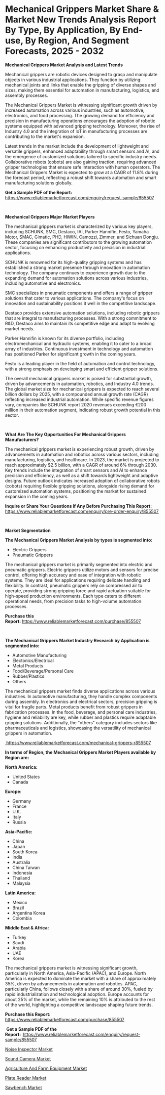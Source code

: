 <p><h1>Mechanical Grippers Market Share & Market New Trends Analysis Report By Type, By Application, By End-use, By Region, And Segment Forecasts, 2025 - 2032</h1></p><p><strong>Mechanical Grippers Market Analysis and Latest Trends</strong></p>
<p><p>Mechanical grippers are robotic devices designed to grasp and manipulate objects in various industrial applications. They function by utilizing mechanical joints and links that enable the gripping of diverse shapes and sizes, making them essential for automation in manufacturing, logistics, and assembly processes.</p><p>The Mechanical Grippers Market is witnessing significant growth driven by increased automation across various industries, such as automotive, electronics, and food processing. The growing demand for efficiency and precision in manufacturing operations encourages the adoption of robotic systems equipped with advanced gripping technology. Moreover, the rise of Industry 4.0 and the integration of IoT in manufacturing processes are contributing to the market's expansion.</p><p>Latest trends in the market include the development of lightweight and versatile grippers, enhanced adaptability through smart sensors and AI, and the emergence of customized solutions tailored to specific industry needs. Collaborative robots (cobots) are also gaining traction, requiring advanced gripper technologies that ensure safe interaction with human operators. The Mechanical Grippers Market is expected to grow at a CAGR of 11.8% during the forecast period, reflecting a robust shift towards automation and smart manufacturing solutions globally.</p></p>
<p><strong>Get a Sample PDF of the Report:&nbsp;</strong> <a href="https://www.reliablemarketforecast.com/enquiry/request-sample/855507?utm_campaign=1080&utm_medium=2&utm_source=Github&utm_content=ia&utm_term=10042025&utm_id=mechanical-grippers">https://www.reliablemarketforecast.com/enquiry/request-sample/855507</a></p>
<p>&nbsp;</p>
<p><strong>Mechanical Grippers Major Market Players</strong></p>
<p><p>The mechanical grippers market is characterized by various key players, including SCHUNK, SMC, Destaco, IAI, Parker Hannifin, Festo, Yamaha Motor, SMAC, Gimatic, PHD, HIWIN, Camozzi, Zimmer, and Sichuan Dongju. These companies are significant contributors to the growing automation sector, focusing on enhancing productivity and precision in industrial applications.</p><p>SCHUNK is renowned for its high-quality gripping systems and has established a strong market presence through innovation in automation technology. The company continues to experience growth due to the expanding demand for automation solutions across various industries, including automotive and electronics.</p><p>SMC specializes in pneumatic components and offers a range of gripper solutions that cater to various applications. The company's focus on innovation and sustainability positions it well in the competitive landscape.</p><p>Destaco provides extensive automation solutions, including robotic grippers that are integral to manufacturing processes. With a strong commitment to R&D, Destaco aims to maintain its competitive edge and adapt to evolving market needs.</p><p>Parker Hannifin is known for its diverse portfolio, including electromechanical and hydraulic systems, enabling it to cater to a broad array of industries. Continuous investment in technology and automation has positioned Parker for significant growth in the coming years.</p><p>Festo is a leading player in the field of automation and control technology, with a strong emphasis on developing smart and efficient gripper solutions. </p><p>The overall mechanical grippers market is poised for substantial growth, driven by advancements in automation, robotics, and Industry 4.0 trends. The global market size for mechanical grippers is expected to reach several billion dollars by 2025, with a compounded annual growth rate (CAGR) reflecting increased industrial automation. While specific revenue figures vary, companies like SCHUNK report 2020 revenues exceeding €200 million in their automation segment, indicating robust growth potential in this sector.</p></p>
<p>&nbsp;</p>
<p><strong>What Are The Key Opportunities For Mechanical Grippers Manufacturers?</strong></p>
<p><p>The mechanical grippers market is experiencing robust growth, driven by advancements in automation and robotics across various sectors, including manufacturing, logistics, and healthcare. In 2023, the market is projected to reach approximately $2.5 billion, with a CAGR of around 6% through 2030. Key trends include the integration of smart sensors and AI to enhance precision and efficiency, as well as a shift towards lightweight and adaptive designs. Future outlook indicates increased adoption of collaborative robots (cobots) requiring flexible gripping solutions, alongside rising demand for customized automation systems, positioning the market for sustained expansion in the coming years.</p></p>
<p><strong>Inquire or Share Your Questions If Any Before Purchasing This Report:</strong> <a href="https://www.reliablemarketforecast.com/enquiry/pre-order-enquiry/855507?utm_campaign=1080&utm_medium=2&utm_source=Github&utm_content=ia&utm_term=10042025&utm_id=mechanical-grippers">https://www.reliablemarketforecast.com/enquiry/pre-order-enquiry/855507</a></p>
<p>&nbsp;</p>
<p><strong>Market Segmentation</strong></p>
<p><strong>The Mechanical Grippers Market Analysis by types is segmented into:</strong></p>
<p><ul><li>Electric Grippers</li><li>Pneumatic Grippers</li></ul></p>
<p><p>The mechanical grippers market is primarily segmented into electric and pneumatic grippers. Electric grippers utilize motors and sensors for precise control, offering high accuracy and ease of integration with robotic systems. They are ideal for applications requiring delicate handling and flexibility. In contrast, pneumatic grippers rely on compressed air to operate, providing strong gripping force and rapid actuation suitable for high-speed production environments. Each type caters to different operational needs, from precision tasks to high-volume automation processes.</p></p>
<p><strong>Purchase this Report:&nbsp;</strong><a href="https://www.reliablemarketforecast.com/purchase/855507?utm_campaign=1080&utm_medium=2&utm_source=Github&utm_content=ia&utm_term=10042025&utm_id=mechanical-grippers">https://www.reliablemarketforecast.com/purchase/855507</a></p>
<p>&nbsp;</p>
<p><strong>The Mechanical Grippers Market Industry Research by Application is segmented into:</strong></p>
<p><ul><li>Automotive Manufacturing</li><li>Electonics/Electrical</li><li>Metal Products</li><li>Food/Beverage/Personal Care</li><li>Rubber/Plastics</li><li>Others</li></ul></p>
<p><p>The mechanical grippers market finds diverse applications across various industries. In automotive manufacturing, they handle complex components during assembly. In electronics and electrical sectors, precision gripping is vital for fragile parts. Metal products benefit from robust grippers in fabrication processes. In the food, beverage, and personal care industries, hygiene and reliability are key, while rubber and plastics require adaptable gripping solutions. Additionally, the "others" category includes sectors like pharmaceuticals and logistics, showcasing the versatility of mechanical grippers in automation.</p></p>
<p><a href="https://www.reliablemarketforecast.com/mechanical-grippers-r855507?utm_campaign=1080&utm_medium=2&utm_source=Github&utm_content=ia&utm_term=10042025&utm_id=mechanical-grippers">&nbsp;https://www.reliablemarketforecast.com/mechanical-grippers-r855507</a></p>
<p><strong>In terms of Region, the Mechanical Grippers Market Players available by Region are:</strong></p>
<p>
    <p> <strong> North America: </strong>
        <ul>
            <li>United States</li>
            <li>Canada</li>
        </ul>
        </p> 
    <p> <strong> Europe: </strong>
        <ul>
            <li>Germany</li>
            <li>France</li>
            <li>U.K.</li>
            <li>Italy</li>
            <li>Russia</li>
        </ul>
        </p> 
    <p> <strong> Asia-Pacific: </strong>
        <ul>
            <li>China</li>
            <li>Japan</li>
            <li>South Korea</li>
            <li>India</li>
            <li>Australia</li>
            <li>China Taiwan</li>
            <li>Indonesia</li>
            <li>Thailand</li>
            <li>Malaysia</li>
        </ul>
        </p> 
    <p> <strong> Latin America: </strong>
        <ul>
            <li>Mexico</li>
            <li>Brazil</li>
            <li>Argentina Korea</li>
            <li>Colombia</li>
        </ul>
        </p> 
    <p> <strong> Middle East & Africa: </strong>
        <ul>
            <li>Turkey</li>
            <li>Saudi</li>
            <li>Arabia</li>
            <li>UAE</li>
            <li>Korea</li>
        </ul>
    </p>
    </p>
<p><p>The mechanical grippers market is witnessing significant growth, particularly in North America, Asia-Pacific (APAC), and Europe. North America is expected to dominate the market with a share of approximately 35%, driven by advancements in automation and robotics. APAC, particularly China, follows closely with a share of around 30%, fueled by rapid industrialization and technological adoption. Europe accounts for about 25% of the market, while the remaining 10% is attributed to the rest of the world, highlighting a competitive landscape shaping future trends.</p></p>
<p><strong>Purchase this Report: </strong><a href="https://www.reliablemarketforecast.com/purchase/855507?utm_campaign=1080&utm_medium=2&utm_source=Github&utm_content=ia&utm_term=10042025&utm_id=mechanical-grippers">https://www.reliablemarketforecast.com/purchase/855507</a></p>
<p>&nbsp;<strong>Get a Sample PDF of the Report:&nbsp;&nbsp;</strong><a href="https://www.reliablemarketforecast.com/enquiry/request-sample/855507?utm_campaign=1080&utm_medium=2&utm_source=Github&utm_content=ia&utm_term=10042025&utm_id=mechanical-grippers">https://www.reliablemarketforecast.com/enquiry/request-sample/855507</a></p>
<p><strong></strong></p>
<p><p><a href="https://github.com/toghojbeinta/Market-Research-Report-List-1/blob/main/noise-inspector-market.md?utm_campaign=1080&utm_medium=2&utm_source=Github&utm_content=ia&utm_term=10042025&utm_id=mechanical-grippers">Noise Inspector Market</a></p><p><a href="https://github.com/jaspartatin/Market-Research-Report-List-1/blob/main/sound-camera-market.md?utm_campaign=1080&utm_medium=2&utm_source=Github&utm_content=ia&utm_term=10042025&utm_id=mechanical-grippers">Sound Camera Market</a></p><p><a href="https://github.com/alefermeivys/Market-Research-Report-List-1/blob/main/agriculture-and-farm-equipment-market.md?utm_campaign=1080&utm_medium=2&utm_source=Github&utm_content=ia&utm_term=10042025&utm_id=mechanical-grippers">Agriculture And Farm Equipment Market</a></p><p><a href="https://github.com/jullselai/Market-Research-Report-List-1/blob/main/plate-reader-market.md?utm_campaign=1080&utm_medium=2&utm_source=Github&utm_content=ia&utm_term=10042025&utm_id=mechanical-grippers">Plate Reader Market</a></p><p><a href="https://github.com/dusektwinec3/Market-Research-Report-List-1/blob/main/sawbench-market.md?utm_campaign=1080&utm_medium=2&utm_source=Github&utm_content=ia&utm_term=10042025&utm_id=mechanical-grippers">Sawbench Market</a></p></p>